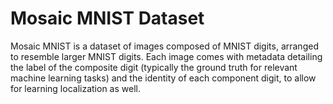 # Mosaic MNIST Dataset
Mosaic MNIST is a dataset of images composed of MNIST digits, arranged to resemble larger MNIST digits. Each image comes with metadata detailing the label of the composite digit (typically the ground truth for relevant machine learning tasks) and the identity of each component digit, to allow for learning localization as well.
